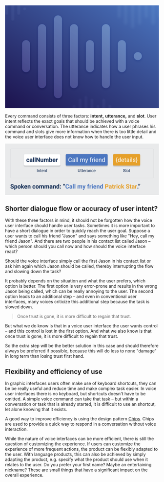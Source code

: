 ![Handling user intents](/.gitbook/assets/handling-user-intents.png)

Every command consists of three factors: **intent,** **utterance,** and **slot**. User intent reflects the exact goals that should be achieved with a voice command or conversation. The utterance indicates how a user phrases his command and slots give more information when there is too little detail and the voice user interface does not know how to handle the user input.

![Structure of a command: intent, utterance and slot.](/.gitbook/assets/intent-utterance-slot.png)

## Shorter dialogue flow or accuracy of user intent?

With these three factors in mind, it should not be forgotten how the voice user interface should handle user tasks. Sometimes it is more important to have a short dialogue in order to quickly reach the user goal. Suppose a user wants to call his friend "Jason" and says something like "Hey, call my friend Jason". And there are two people in his contact list called Jason – which person should you call now and how should the voice interface react?

Should the voice interface simply call the first Jason in his contact list or ask him again which Jason should be called, thereby interrupting the flow and slowing down the task?

It probably depends on the situation and what the user prefers, which option is better. The first option is very error-prone and results in the wrong Jason being called, which can be really annoying to the user. The second option leads to an additional step – and even in conventional user interfaces, many voices criticize this additional step because the task is slowed down.

> Once trust is gone, it is more difficult to regain that trust.

But what we do know is that in a voice user interface the user wants control – and this control is lost in the first option. And what we also know is that once trust is gone, it is more difficult to regain that trust.

So the extra step will be the better solution in this case and should therefore always be preferred if possible, because this will do less to none "damage" in long term than losing trust first hand. 

## Flexibility and efficiency of use

In graphic interfaces users often make use of keyboard shortcuts, they can be be really useful and reduce time and make complex task easier. In voice user interfaces there is no keyboard, but shortcuts doesn't have to be omitted. A simple voice command can take that task – but within a conversation or task that is already started, it is difficult to use an shortcut, let alone knowing that it exists.

A good way to improve efficiency is using the design pattern [Chips](/docs/design-patterns/chip/). Chips are used to provide a quick way to respond in a conversation without voice interaction.

While the nature of voice interfaces can be more efficient, there is still the question of customizing the experience. If users can customize the experience of more frequent actions, the product can be flexibly adapted to the user. With language products, this can also be achieved by simply adapting the product, e.g. specify what the product should use when it relates to the user. Do you prefer your first name? Maybe an entertaining nickname? These are small things that have a significant impact on the overall experience.



